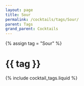 ```yaml
---
layout: page
title: Sour
permalink: /cocktails/tags/Sour/
parent: Tags
grand_parent: Cocktails
---
```

{% assign tag = "Sour" %}
# {{ tag }}
{% include cocktail_tags.liquid %}